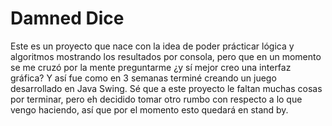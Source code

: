 # Damned Dice

Este es un proyecto que nace con la idea de poder prácticar lógica y algoritmos mostrando los resultados por consola, pero que en un momento se me cruzó por la mente preguntarme ¿y sí mejor creo una interfaz gráfica? Y así fue como en 3 semanas terminé creando un juego desarrollado en Java Swing.
 Sé que a este proyecto le faltan muchas cosas por terminar, pero eh decidido tomar otro rumbo con respecto a lo que vengo haciendo, así que por el momento esto quedará en stand by.
